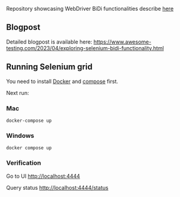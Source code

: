 Repository showcasing WebDriver BiDi functionalities
describe [here](https://www.selenium.dev/documentation/webdriver/bidirectional/)

## Blogpost

Detailed blogpost is available here: https://www.awesome-testing.com/2023/04/exploring-selenium-bidi-functionality.html

## Running Selenium grid

You need to install [Docker](https://docs.docker.com/get-docker/)
and [compose](https://docs.docker.com/compose/install/) first.

Next run:

### Mac

```commandline
docker-compose up
```

### Windows

```commandline
docker compose up
```

### Verification

Go to UI [http://localhost:4444](http://localhost:4444)

Query status [http://localhost:4444/status](http://localhost:4444/status)



